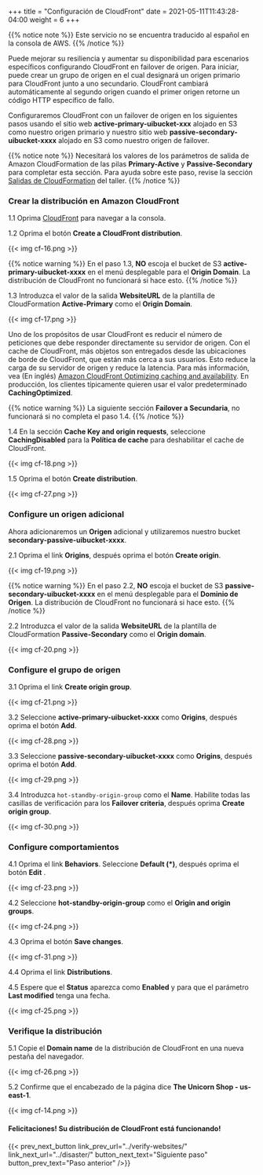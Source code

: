 +++
title = "Configuración de CloudFront"
date =  2021-05-11T11:43:28-04:00
weight = 6
+++

{{% notice note %}}
Este servicio no se encuentra traducido al español en la consola de AWS.
{{% /notice %}}

Puede mejorar su resiliencia y aumentar su disponibilidad para escenarios específicos configurando CloudFront en failover de origen. Para iniciar, puede crear un grupo de origen en el cual designará un origen primario para CloudFront junto a uno secundario. CloudFront cambiará automáticamente al segundo origen cuando el primer origen retorne un código HTTP específico de fallo.

Configuraremos CloudFront con un failover de origen en los siguientes pasos usando el sitio web **active-primary-uibucket-xxx** alojado en S3 como nuestro origen primario y nuestro sitio web **passive-secondary-uibucket-xxxx** alojado en S3 como nuestro origen de failover.

{{% notice note %}}
Necesitará los valores de los parámetros de salida de Amazon CloudFormation de las pilas **Primary-Active** y **Passive-Secondary** para completar esta sección. Para ayuda sobre este paso, revise la sección [Salidas de CloudFormation](../prerequisites/cfn-outputs/) del taller.
{{% /notice %}}

### Crear la distribución en Amazon CloudFront

1.1 Oprima [CloudFront](https://console.aws.amazon.com/cloudfront/home?region=us-east-1#/) para navegar a la consola.

1.2 Oprima el botón **Create a CloudFront distribution**.

{{< img cf-16.png >}}

{{% notice warning %}}
En el paso 1.3, **NO** escoja el bucket de S3 **active-primary-uibucket-xxxx** en el menú desplegable para el **Origin Domain**. La distribución de CloudFront no funcionará si hace esto.
{{% /notice %}}

1.3 Introduzca el valor de la salida **WebsiteURL** de la plantilla de CloudFormation **Active-Primary** como el **Origin Domain**.

{{< img cf-17.png >}}

Uno de los propósitos de usar CloudFront es reducir el número de peticiones que debe responder directamente su servidor de origen. Con el cache de CloudFront, más objetos son entregados desde las ubicaciones de borde de CloudFront, que están más cerca a sus usuarios. Esto reduce la carga de su servidor de origen y reduce la latencia. Para más información, vea (En inglés) [Amazon CloudFront Optimizing caching and availability](https://docs.aws.amazon.com/AmazonCloudFront/latest/DeveloperGuide/ConfiguringCaching.html). En producción, los clientes típicamente quieren usar el valor predeterminado **CachingOptimized**.  

{{% notice warning %}}
La siguiente sección **Failover a Secundaria**, no funcionará si no completa el paso 1.4.
{{% /notice %}}

1.4 En la sección **Cache Key and origin requests**, seleccione **CachingDisabled** para la **Política de cache** para deshabilitar el cache de CloudFront. 

{{< img cf-18.png >}}

1.5 Oprima el botón **Create distribution**.  

{{< img cf-27.png >}}

### Configure un origen adicional 

Ahora adicionaremos un **Origen** adicional y utilizaremos nuestro bucket **secondary-passive-uibucket-xxxx**.

2.1 Oprima el link **Origins**, después oprima el botón **Create origin**.

{{< img cf-19.png >}}

{{% notice warning %}}
En el paso 2.2, **NO** escoja el bucket de S3 **passive-secondary-uibucket-xxxx** en el menú desplegable para el **Dominio de Origen**. La distribución de CloudFront no funcionará si hace esto.
{{% /notice %}}

2.2 Introduzca el valor de la salida **WebsiteURL** de la plantilla de CloudFormation **Passive-Secondary** como el **Origin domain**.

{{< img cf-20.png >}}

### Configure el grupo de origen

3.1 Oprima el link **Create origin group**.

{{< img cf-21.png >}}

3.2 Seleccione **active-primary-uibucket-xxxx** como **Origins**, después oprima el botón **Add**.

{{< img cf-28.png >}}

3.3 Seleccione **passive-secondary-uibucket-xxxx** como **Origins**, después oprima el botón **Add**.

{{< img cf-29.png >}}

3.4 Introduzca `hot-standby-origin-group` como el **Name**.  Habilite todas las casillas de verificación para los **Failover criteria**, después oprima **Create origin group**.

{{< img cf-30.png >}}

### Configure comportamientos

4.1 Oprima el link **Behaviors**.  Seleccione **Default (*)**, después oprima el botón **Edit** .

{{< img cf-23.png >}}

4.2 Seleccione **hot-standby-origin-group** como el **Origin and origin groups**.

{{< img cf-24.png >}}

4.3 Oprima el botón **Save changes**.

{{< img cf-31.png >}}

4.4 Oprima el link **Distributions**.

4.5 Espere que el **Status** aparezca como **Enabled** y para que el parámetro **Last modified** tenga una fecha.

{{< img cf-25.png >}}

### Verifique la distribución

5.1 Copie el **Domain name** de la distribución de CloudFront en una nueva pestaña del navegador.

{{< img cf-26.png >}}

5.2 Confirme que el encabezado de la página dice **The Unicorn Shop - us-east-1**.

{{< img cf-14.png >}}

#### Felicitaciones!  Su distribución de CloudFront está funcionando!

{{< prev_next_button link_prev_url="../verify-websites/" link_next_url="../disaster/" button_next_text="Siguiente paso" button_prev_text="Paso anterior" />}}

